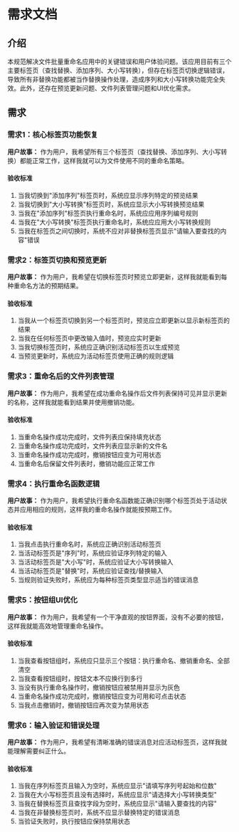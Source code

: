 # 需求文档

## 介绍

本规范解决文件批量重命名应用中的关键错误和用户体验问题。该应用目前有三个主要标签页（查找替换、添加序列、大小写转换），但存在标签页切换逻辑错误，导致所有非替换功能都被当作替换操作处理，造成序列和大小写转换功能完全失效。此外，还存在预览更新问题、文件列表管理问题和UI优化需求。

## 需求

### 需求1：核心标签页功能恢复

**用户故事：** 作为用户，我希望所有三个标签页（查找替换、添加序列、大小写转换）都能正常工作，这样我就可以为文件使用不同的重命名策略。

#### 验收标准

1. 当我切换到"添加序列"标签页时，系统应显示序列特定的预览结果
2. 当我切换到"大小写转换"标签页时，系统应显示大小写转换预览结果
3. 当我在"添加序列"标签页执行重命名时，系统应应用序列编号规则
4. 当我在"大小写转换"标签页执行重命名时，系统应应用大小写转换规则
5. 当我在标签页之间切换时，系统不应对非替换标签页显示"请输入要查找的内容"错误

### 需求2：标签页切换和预览更新

**用户故事：** 作为用户，我希望在切换标签页时预览立即更新，这样我就能看到每种重命名方法的预期结果。

#### 验收标准

1. 当我从一个标签页切换到另一个标签页时，预览应立即更新以显示新标签页的结果
2. 当我在任何标签页中更改输入值时，预览应实时更新
3. 当我切换标签页时，系统应正确识别活动标签页以生成预览
4. 当预览更新时，系统应为活动标签页使用正确的规则逻辑

### 需求3：重命名后的文件列表管理

**用户故事：** 作为用户，我希望在成功重命名操作后文件列表保持可见并显示更新的名称，这样我就能看到结果并使用撤销功能。

#### 验收标准

1. 当重命名操作成功完成时，文件列表应保持填充状态
2. 当重命名操作成功完成时，文件列表应显示新的文件名
3. 当重命名操作成功完成时，撤销按钮应变为可用状态
4. 当重命名后保留文件列表时，撤销功能应正常工作

### 需求4：执行重命名函数逻辑

**用户故事：** 作为用户，我希望执行重命名函数能正确识别哪个标签页处于活动状态并应用相应的规则，这样我的重命名操作就能按预期工作。

#### 验收标准

1. 当我点击执行重命名时，系统应正确识别活动标签页
2. 当活动标签页是"序列"时，系统应验证序列特定的输入
3. 当活动标签页是"大小写"时，系统应验证大小写转换输入
4. 当活动标签页是"替换"时，系统应验证查找/替换输入
5. 当规则验证失败时，系统应为每种标签页类型显示适当的错误消息

### 需求5：按钮组UI优化

**用户故事：** 作为用户，我希望有一个干净直观的按钮界面，没有不必要的按钮，这样我就能高效地管理重命名操作。

#### 验收标准

1. 当我查看按钮组时，系统应只显示三个按钮：执行重命名、撤销重命名、全部清空
2. 当我查看按钮组时，按钮文本不应换行到多行
3. 当没有执行重命名操作时，撤销按钮应被禁用并显示为灰色
4. 当重命名操作成功完成时，撤销按钮应变为可用和可点击状态
5. 当我点击撤销时，撤销按钮应再次变为禁用状态

### 需求6：输入验证和错误处理

**用户故事：** 作为用户，我希望有清晰准确的错误消息对应活动标签页，这样我就能理解需要纠正什么。

#### 验收标准

1. 当我在序列标签页且输入为空时，系统应显示"请填写序列号起始和位数"
2. 当我在大小写标签页且没有选择时，系统应显示"请选择大小写转换类型"
3. 当我在替换标签页且查找字段为空时，系统应显示"请输入要查找的内容"
4. 当我在非替换标签页时，系统不应显示替换特定的错误消息
5. 当验证失败时，执行按钮应保持禁用状态